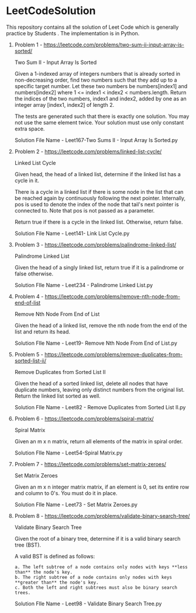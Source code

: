 # LeetCodeSolution
This repository contains all the solution of Leet Code which is generally practice by Students . The implementation is in Python.
1. Problem 1 - https://leetcode.com/problems/two-sum-ii-input-array-is-sorted/
   
    Two Sum II - Input Array Is Sorted

    Given a 1-indexed array of integers numbers that is already sorted in non-decreasing order, find two numbers such that they add up to a specific target number. Let these   two numbers be numbers[index1] and numbers[index2] where 1 <= index1 < index2 < numbers.length.
    Return the indices of the two numbers, index1 and index2, added by one as an integer array [index1, index2] of length 2.
  
    The tests are generated such that there is exactly one solution. You may not use the same element twice. Your solution must use only constant extra space.
    
    Solution File Name - Leet167-Two Sums II - Input Array Is Sorted.py 

2. Problem 2 - https://leetcode.com/problems/linked-list-cycle/
 
    Linked List Cycle

    Given head, the head of a linked list, determine if the linked list has a cycle in it.

    There is a cycle in a linked list if there is some node in the list that can be reached again by       continuously following the next pointer. Internally, pos is used to denote the index of the node that    tail's next pointer is connected to. Note that pos is not passed as a parameter.

    Return true if there is a cycle in the linked list. Otherwise, return false.

    Solution File Name - Leet141- Link List Cycle.py

 3. Problem 3 - https://leetcode.com/problems/palindrome-linked-list/
    
    Palindrome Linked List

    Given the head of a singly linked list, return true if it is a palindrome or false otherwise.
    
    Solution FIle Name - Leet234 - Palindrome Linked List.py

4. Problem 4 - https://leetcode.com/problems/remove-nth-node-from-end-of-list
    
    Remove Nth Node From End of List

    Given the head of a linked list, remove the nth node from the end of the list and return its head.
    
    Solution FIle Name - Leet19- Remove Nth Node From End of List.py

5. Problem 5 - https://leetcode.com/problems/remove-duplicates-from-sorted-list-ii/
    
    Remove Duplicates from Sorted List II

    Given the head of a sorted linked list, delete all nodes that have duplicate numbers, leaving only distinct numbers from the original list. Return the linked list sorted as well.
    
    Solution FIle Name - Leet82 - Remove Duplicates from Sorted List II.py

6. Problem 6 - https://leetcode.com/problems/spiral-matrix/
    
    Spiral Matrix

    Given an m x n matrix, return all elements of the matrix in spiral order.
    
    Solution FIle Name - Leet54-Spiral Matrix.py

7. Problem 7 - https://leetcode.com/problems/set-matrix-zeroes/
    
    Set Matrix Zeroes

    Given an m x n integer matrix matrix, if an element is 0, set its entire row and column to 0's. You must do it in place.
    
    Solution FIle Name - Leet73 - Set Matrix Zeroes.py

7. Problem 8 - https://leetcode.com/problems/validate-binary-search-tree/
    
    Validate Binary Search Tree

    Given the root of a binary tree, determine if it is a valid binary search tree (BST).

    A valid BST is defined as follows:

       a. The left subtree of a node contains only nodes with keys **less than** the node's key.
       b. The right subtree of a node contains only nodes with keys **greater than** the node's key.
       c. Both the left and right subtrees must also be binary search trees.
    
    Solution FIle Name - Leet98 - Validate Binary Search Tree.py

    
